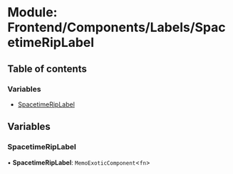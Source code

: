 # Module: Frontend/Components/Labels/SpacetimeRipLabel

## Table of contents

### Variables

- [SpacetimeRipLabel](Frontend_Components_Labels_SpacetimeRipLabel.md#spacetimeriplabel)

## Variables

### SpacetimeRipLabel

• **SpacetimeRipLabel**: `MemoExoticComponent`<`fn`\>
